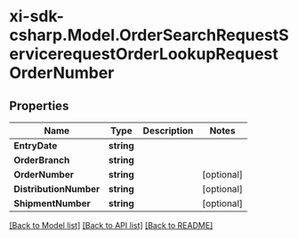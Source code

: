 # xi-sdk-csharp.Model.OrderSearchRequestServicerequestOrderLookupRequestOrderNumber

## Properties

Name | Type | Description | Notes
------------ | ------------- | ------------- | -------------
**EntryDate** | **string** |  | 
**OrderBranch** | **string** |  | 
**OrderNumber** | **string** |  | [optional] 
**DistributionNumber** | **string** |  | [optional] 
**ShipmentNumber** | **string** |  | [optional] 

[[Back to Model list]](../README.md#documentation-for-models) [[Back to API list]](../README.md#documentation-for-api-endpoints) [[Back to README]](../README.md)

